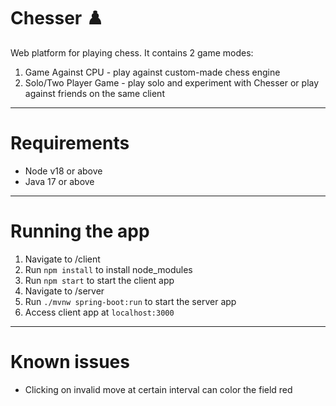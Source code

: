# Chesser ♟️
Web platform for playing chess.
It contains 2 game modes:
1. Game Against CPU - play against custom-made chess engine
2. Solo/Two Player Game - play solo and experiment with Chesser or play against friends on the same client

---
# Requirements
- Node v18 or above
- Java 17 or above

---
# Running the app
1. Navigate to /client
2. Run `npm install` to install node_modules
3. Run `npm start` to start the client app
4. Navigate to /server
5. Run `./mvnw spring-boot:run` to start the server app
6. Access client app at `localhost:3000`

---
# Known issues
- Clicking on invalid move at certain interval can color the field red

